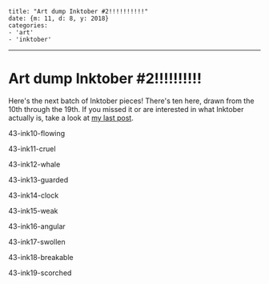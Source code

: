 
    title: "Art dump Inktober #2!!!!!!!!!!"
    date: {m: 11, d: 8, y: 2018}
    categories:
    - 'art'
    - 'inktober'

---

# Art dump Inktober #2!!!!!!!!!!

Here's the next batch of Inktober pieces! There's ten here, drawn from the 10th through the 19th. If you missed it or are interested in what Inktober actually is, take a look at [my last post](posts/42-art-dump-inktober1.html).

<art noext>43-ink10-flowing</art>

<art noext>43-ink11-cruel</art>

<art noext>43-ink12-whale</art>

<art noext>43-ink13-guarded</art>

<art noext>43-ink14-clock</art>

<art noext>43-ink15-weak</art>

<art noext>43-ink16-angular</art>

<art noext>43-ink17-swollen</art>

<art noext>43-ink18-breakable</art>

<art noext>43-ink19-scorched</art>
